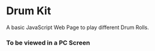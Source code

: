 # Drum Kit

A basic JavaScript Web Page to play different Drum Rolls.

### To be viewed in a PC Screen
